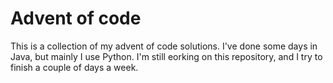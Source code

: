 # Advent of code

This is a collection of my advent of code solutions. 
I've done some days in Java, but mainly I use Python. 
I'm still eorking on this repository, and I try to finish a couple of days a week.

